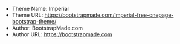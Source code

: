 - Theme Name: Imperial
- Theme URL: https://bootstrapmade.com/imperial-free-onepage-bootstrap-theme/
- Author: BootstrapMade.com
- Author URL: https://bootstrapmade.com
